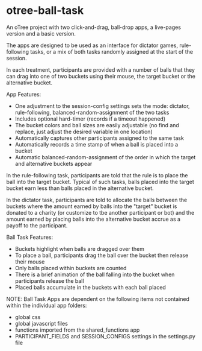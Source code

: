 # otree-ball-task
An oTree project with two click-and-drag, ball-drop apps, a live-pages version and a basic version.

The apps are designed to be used as an interface for dictator games, rule-following tasks, or a mix of both tasks randomly assigned at the start of the session.

In each treatment, participants are provided with a number of balls that they can drag into one of two buckets using their mouse, the target bucket or the alternative bucket. 

App Features:
* One adjustment to the session-config settings sets the mode: dictator, rule-following, balanced-random-assignment of the two tasks
* Includes optional hard-timer (records if a timeout happened)
* The bucket colors and ball sizes are easily adjustable (no find and replace, just adjust the desired variable in one location)
* Automatically captures other participants assigned to the same task
* Automatically records a time stamp of when a ball is placed into a bucket
* Automatic balanced-random-assignment of the order in which the target and alternative buckets appear

In the rule-following task, participants are told that the rule is to place the ball into the target bucket. Typical of such tasks, balls placed into the target bucket earn less than balls placed in the alternative bucket.

In the dictator task, participants are told to allocate the balls between the buckets where the amount earned by balls into the "target" bucket is donated to a charity (or customize to tbe another participant or bot) and the amount earned by placing balls into the alternative bucket accrue as a payoff to the participant.

Ball Task Features:
* Buckets highlight when balls are dragged over them
* To place a ball, participants drag the ball over the bucket then release their mouse
* Only balls placed within buckets are counted
* There is a brief animation of the ball falling into the bucket when participants release the ball
* Placed balls accumulate in the buckets with each ball placed


NOTE:
Ball Task Apps are dependent on the following items not contained within the individual app folders:
* global css
* global javascript files
* functions imported from the shared_functions app
* PARTICIPANT_FIELDS and SESSION_CONFIGS settings in the settings.py file





